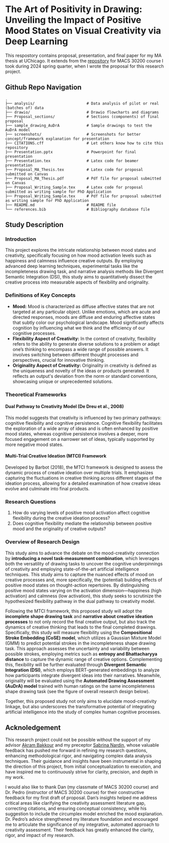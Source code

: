 # The Art of Positivity in Drawing: Unveiling the Impact of Positive Mood States on Visual Creativity via Deep Learning

This respostory contains proposal, presentation, and final paper for my MA thesis at UChicago. It extends from the [repository](https://github.com/UC-MACS-30200/course-project-cty20010831) for MACS 30200 course I took during 2024 spring quarter, when I  wrote the proposal for this research project.

## Github Repo Navigation

    .
    ├── analysis/                       # Data analysis of pilot or real (batches of) data
    ├── drawio/                         # Drawio flowcharts and diagrams
    ├── Proposal_sections/              # Sections (components) of final proposal
    ├── sample_drawing_AuDrA            # Sample drawings to test the AuDrA model
    ├── screenshots/                    # Screenshots for better concept/framework explanation for presentation
    ├── CITATIONS.cff                   # Let others know how to cite this repository
    ├── Presentation.pptx               # Powerpoint for final presentation
    ├── Presentation.tex                # Latex code for beamer presentation
    ├── Proposal_MA_Thesis.tex          # Latex code for proposal submitted on Canvas
    ├── Proposal_MA_Thesis.pdf          # Pdf file for proposal submitted on Canvas
    ├── Proposal_Writing_Sample.tex     # Latex code for proposal submitted as writing sample for PhD Application
    ├── Proposal_Writing_Sample.tex     # Pdf file for proposal submitted as writing sample for PhD Application
    ├── README.md                       # README file
    └── references.bib                  # Bibliography database file

## Study Description
### Introduction
This project explores the intricate relationship between mood states and creativity, specifically focusing on how mood activation levels such as happiness and calmness influence creative outputs. By employing advanced deep learning techniques, experimental tasks like the incompleteness drawing task, and narrative analysis methods like Divergent Semantic Integration (DSI), this study aims to quantitatively dissect the creative process into measurable aspects of flexibility and originality.

### Definitions of Key Concepts
- **Mood:** Mood is characterized as diffuse affective states that are not targeted at any particular object. Unlike emotions, which are acute and directed responses, moods are diffuse
and enduring affective states that subtly color our psychological landscape. Mood significantly affects cognition by influencing what we think and the efficiency of our cognitive processes.
- **Flexibility Aspect of Creativity:** In the context of creativity, flexibility refers to the ability to generate diverse solutions to a problem or adapt one’s thinking to encompass a wide range of possible answers. It involves switching between different thought processes and perspectives, crucial for innovative thinking.
- **Originality Aspect of Creativity:** Originality in creativity is defined as the uniqueness and novelty of the ideas or products generated. It reflects an output's deviation from the norm or standard conventions, showcasing unique or unprecedented solutions.

### Theoretical Frameworks
#### Dual Pathway to Creativity Model (De Dreu et al., 2008)
This model suggests that creativity is influenced by two primary pathways: cognitive flexibility and cognitive persistence. Cognitive flexibility facilitates the exploration of a wide array of ideas and is often enhanced by positive mood states, whereas cognitive persistence involves a deeper, more focused engagement on a narrower set of ideas, typically supported by more negative mood states.

#### Multi-Trial Creative Ideation (MTCI) Framework
Developed by Barbot (2018), the MTCI framework is designed to assess the dynamic process of creative ideation over multiple trials. It emphasizes capturing the fluctuations in creative thinking across different stages of the ideation process, allowing for a detailed examination of how creative ideas evolve and culminate into final products.

### Research Questions
1. How do varying levels of positive mood activation affect cognitive flexibility during the creative ideation process?
2. Does cognitive flexibility mediate the relationship between positive mood and the originality of creative outputs?

### Overview of Research Design
This study aims to advance the debate on the mood-creativity connection by **introducing a novel task-measurement combination**, which leverages both the versatility of drawing tasks to uncover the cognitive underpinnings of creativity and employing state-of-the-art artificial intelligence techniques. This study aims to capture the nuanced effects of mood on creative processes and, more specifically, the (potential) building effects of positive mood states on thought-action repertoires. By distinguishing positive mood states varying on the activation dimension—happiness (high activation) and calmness (low activation), this study seeks to scrutinize the hypothesized flexibility pathway in the dual pathway to creativity model. 

Following the  MTCI framework, this proposed study will adopt the **incomplete shape drawing task** and **narrative about creative ideation processes** to not only record the final creative output, but also track the dynamics of creative thinking that leads to the final completed drawings. Specifically, this study will measure flexibility using the **Compositional Stroke Embedding (CoSE) model**, which utilizes a Gaussian Mixture Model (GMM) to predict potential strokes in the incompleteness shape drawing task. This approach assesses the uncertainty and variability between possible strokes, employing metrics such as **entropy and Bhattacharyya distance** to capture the dynamic range of creative options. Complementing this, flexibility will be further evaluated through **Divergent Semantic Integration (DSI)**, which employs BERT-generated embeddings to analyze how participants integrate divergent ideas into their narratives. Meanwhile, originality will be evaluated using the **Automated Drawing Assessment (AuDrA) model** trained with human ratings on the same incompleteness shape drawing task (see the figure of overall research design below). 

Together, this proposed study not only aims to elucidate mood-creativity linkage, but also underscores the transformative potential of integrating artificial intelligence into the study of complex human cognitive processes.

## Acknoledgement
This research project could not be possible without the support of my advisor [Akram Bakkour](https://psychology.uchicago.edu/directory/Akram-Bakkour) and my preceptor [Sabrina Nardin](https://macss.uchicago.edu/directory/Sabrina-Nardin), whose valuable feedback has pushed me forward in refining my research questions, enhancing methodological rigor, and navigating complex data analysis techniques. Their guidance and insights have been instrumental in shaping the direction of this project, from initial conceptualization to execution, and have inspired me to continuously strive for clarity, precision, and depth in my work.

I would also like to thank Dan (my classmate of MACS 30200 course) and Dr. Pedro (instructor of MACS 30200 course) for their constructive feedback for my first draft of proposal. Dan’s insights helped me address critical areas like clarifying the creativity assessment literature gap, correcting citations, and ensuring conceptual consistency, while his suggestion to include the circumplex model enriched the mood explanation. Dr. Pedro’s advice strengthened my literature foundation and encouraged me to articulate the significance of my integrative, automated approach to creativity assessment. Their feedback has greatly enhanced the clarity, rigor, and impact of my research.
